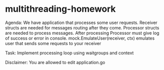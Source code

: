 # multithreading-homework

Agenda: We have application that processes some user requests.
Receiver structs are needed for messages routing after they come.
Processor structs are needed to process messages. After processing Processor must give log of success or error in console.
mock.EmulateUser(receiver, ctx) emulates user that sends some requests to your receiver

Task: Implement processing loop using waitgroups and context

Disclaimer: You are allowed to edit application.go